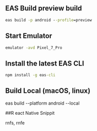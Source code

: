 ## EAS Build preview build

```cmd
eas build -p android --profile=preview
```

## Start Emulator

```cmd
emulator -avd Pixel_7_Pro
```

## Install the latest EAS CLI

```cmd
npm install -g eas-cli
```

## Build Local (macOS, linux)

eas build --platform android --local

##R eact Native Snippit

rnfs, rnfe

